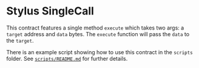 # Stylus SingleCall

This contract features a single method `execute` which takes two args: a `target` address and `data` bytes. The `execute` function will pass the `data` to the `target`.

There is an example script showing how to use this contract in the `scripts` folder. See [`scripts/README.md`](scripts/README.md) for further details.

<!-- Auto-update: 2025-10-14T05:59:43.722009 -->

<!-- Auto-update: 2025-10-14T14:05:13.629131 -->
